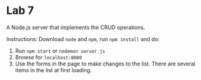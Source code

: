 # Lab 7
A Node.js server that implements the CRUD operations.

Instructions:
Download `node` and `npm`, run `npm install` and do:
1) Run `npm start` or `nodemon server.js`
2) Browse for `localhost:8080`
3) Use the forms in the page to make changes to the list. There are several items in the list at first loading.

